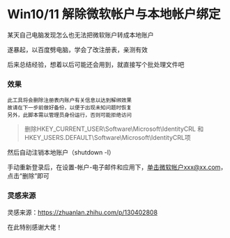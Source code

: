 # Win10/11 解除微软帐户与本地帐户绑定

某天自己电脑发现怎么也无法把微软账户转成本地账户

遂暴起，以百度劈电脑，学会了改注册表，亲测有效

后来总结经验，想着以后可能还会用到，就直接写个批处理文件吧

### 效果

```
此工具将会删除注册表内账户有关信息以达到解绑效果
故请在下一步前做好备份，以便于出现未知问题时恢复
另外，此脚本需以管理员身份运行，否则可能拒绝访问
```

>删除HKEY_CURRENT_USER\Software\Microsoft\IdentityCRL 和 HKEY_USERS\.DEFAULT\Software\Microsoft\IdentityCRL项

然后自动注销本地账户（shutdown -l）

手动重新登录后，在设置-帐户-电子邮件和应用下，单击微软帐户xxx@xx.com，点击“删除”即可

### 灵感来源

灵感来源：https://zhuanlan.zhihu.com/p/130402808

在此特别感谢大佬！

